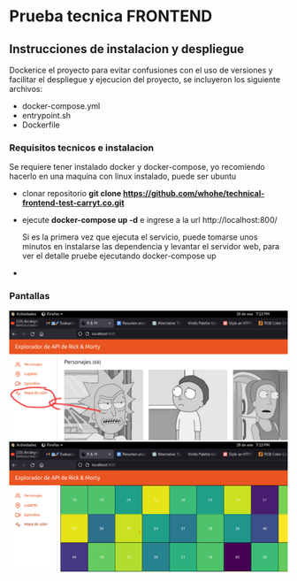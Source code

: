 
# Prueba tecnica FRONTEND

## Instrucciones de instalacion y despliegue
Dockerice el proyecto para evitar confusiones con el uso de versiones y facilitar el despliegue y ejecucion del proyecto, se incluyeron los siguiente archivos:
* docker-compose.yml
* entrypoint.sh
* Dockerfile

### Requisitos tecnicos e instalacion 
Se requiere tener instalado docker y docker-compose, yo recomiendo hacerlo en una maquina con linux instalado, puede ser ubuntu 
* clonar repositorio **git clone https://github.com/whohe/technical-frontend-test-carryt.co.git**
* ejecute **docker-compose up -d** e ingrese a la url http://localhost:800/
    
   Si es la primera vez que ejecuta el servicio, puede tomarse unos minutos en instalarse las dependencia y levantar el servidor web, para ver el detalle pruebe ejecutando docker-compose up 
*
### Pantallas

![Aquí la descripción de la imagen por si no carga](one.png)
![Aquí la descripción de la imagen por si no carga](two.png)


